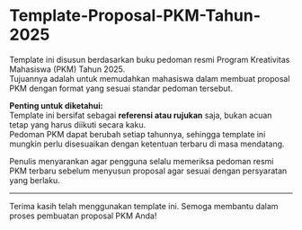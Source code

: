 # Template-Proposal-PKM-Tahun-2025

Template ini disusun berdasarkan buku pedoman resmi Program Kreativitas Mahasiswa (PKM) Tahun 2025.  
Tujuannya adalah untuk memudahkan mahasiswa dalam membuat proposal PKM dengan format yang sesuai standar pedoman tersebut.

**Penting untuk diketahui:**  
Template ini bersifat sebagai **referensi atau rujukan** saja, bukan acuan tetap yang harus diikuti secara kaku.  
Pedoman PKM dapat berubah setiap tahunnya, sehingga template ini mungkin perlu disesuaikan dengan ketentuan terbaru di masa mendatang.

Penulis menyarankan agar pengguna selalu memeriksa pedoman resmi PKM terbaru sebelum menyusun proposal agar sesuai dengan persyaratan yang berlaku.

---

Terima kasih telah menggunakan template ini. Semoga membantu dalam proses pembuatan proposal PKM Anda!
